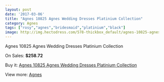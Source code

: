 ```yaml
---
layout: post
date: '2017-03-06'
title: "Agnes 10825 Agnes Wedding Dresses Platinium Collection"
category: Agnes
tags: ["rosy","agnes","bridesmaid","platinium","black"]
image: http://img.hectodress.com/578-thickbox_default/agnes-10825-agnes-wedding-dresses-platinium-collection.jpg
---
```

Agnes 10825 Agnes Wedding Dresses Platinium Collection

On Sales: **$258.72**
<a href="https://www.hectodress.com/agnes/379-agnes-10825-agnes-wedding-dresses-platinium-collection.html"><amp-img layout="responsive" width="600" height="600" src="//img.hectodress.com/578-thickbox_default/agnes-10825-agnes-wedding-dresses-platinium-collection.jpg" alt="Agnes 10825 Agnes Wedding Dresses Platinium Collection 0" /></a>

Buy it: [Agnes 10825 Agnes Wedding Dresses Platinium Collection](https://www.hectodress.com/agnes/379-agnes-10825-agnes-wedding-dresses-platinium-collection.html "Agnes 10825 Agnes Wedding Dresses Platinium Collection")

View more: [Agnes](https://www.hectodress.com/6-agnes "Agnes")